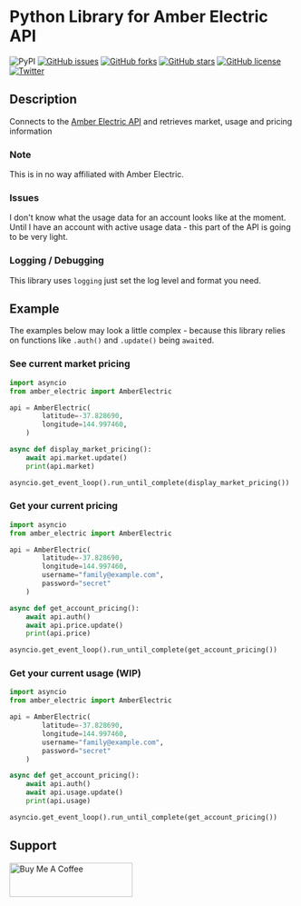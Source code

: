# Python Library for Amber Electric API

![PyPI](https://github.com/troykelly/python-amber-electric/workflows/Publish%20Python%20%F0%9F%90%8D%20distributions%20%F0%9F%93%A6%20to%20PyPI%20and%20TestPyPI/badge.svg?branch=main) [![GitHub issues](https://img.shields.io/github/issues/troykelly/python-amber-electric?style=plastic)](https://github.com/troykelly/python-amber-electric/issues) [![GitHub forks](https://img.shields.io/github/forks/troykelly/python-amber-electric?style=plastic)](https://github.com/troykelly/python-amber-electric/network) [![GitHub stars](https://img.shields.io/github/stars/troykelly/python-amber-electric?style=plastic)](https://github.com/troykelly/python-amber-electric/stargazers) [![GitHub license](https://img.shields.io/github/license/troykelly/python-amber-electric?style=plastic)](https://github.com/troykelly/python-amber-electric/blob/main/LICENSE.txt) [![Twitter](https://img.shields.io/twitter/url?style=social&url=https%3A%2F%2Fgithub.com%2Ftroykelly%2Fpython-amber-electric)](https://twitter.com/intent/tweet?url=https%3A%2F%2Fgithub.com%2Ftroykelly%2Fpython-amber-electric&via=troykelly&text=Access%20the%20Constellix%20DNS%20API%20From%20Python&hashtags=%23python%20%23devops%20%23dns%20%23api)

## Description

Connects to the [Amber Electric API](https://amberelectric.com.au) and retrieves market, usage and pricing information

### Note

This is in no way affiliated with Amber Electric.

### Issues

I don't know what the usage data for an account looks like at the moment.
Until I have an account with active usage data - this part of the API is going to be very light.

### Logging / Debugging

This library uses `logging` just set the log level and format you need.

## Example

The examples below may look a little complex - because this library relies on functions like `.auth()` and `.update()` being `await`ed.

### See current market pricing

```python
import asyncio
from amber_electric import AmberElectric

api = AmberElectric(
        latitude=-37.828690,
        longitude=144.997460,
    )

async def display_market_pricing():
    await api.market.update()
    print(api.market)

asyncio.get_event_loop().run_until_complete(display_market_pricing())
```

### Get your current pricing

```python
import asyncio
from amber_electric import AmberElectric

api = AmberElectric(
        latitude=-37.828690,
        longitude=144.997460,
		username="family@example.com",
		password="secret"
    )

async def get_account_pricing():
    await api.auth()
    await api.price.update()
    print(api.price)

asyncio.get_event_loop().run_until_complete(get_account_pricing())
```

### Get your current usage (WIP)

```python
import asyncio
from amber_electric import AmberElectric

api = AmberElectric(
        latitude=-37.828690,
        longitude=144.997460,
		username="family@example.com",
		password="secret"
    )

async def get_account_pricing():
    await api.auth()
    await api.usage.update()
    print(api.usage)

asyncio.get_event_loop().run_until_complete(get_account_pricing())
```

## Support

<a href="https://www.buymeacoffee.com/troykelly" target="_blank"><img src="https://cdn.buymeacoffee.com/buttons/v2/default-yellow.png" alt="Buy Me A Coffee" style="height: 60px !important;width: 217px !important;" ></a>
